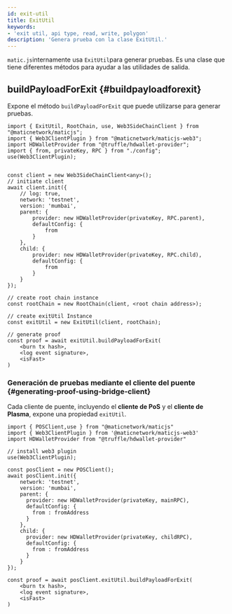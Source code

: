 ```yaml
---
id: exit-util
title: ExitUtil
keywords:
- 'exit util, api type, read, write, polygon'
description: 'Genera prueba con la clase ExitUtil.'
---
```


`matic.js`internamente usa `ExitUtil`para generar pruebas. Es una clase que tiene diferentes métodos para ayudar a las utilidades de salida.

## buildPayloadForExit  {#buildpayloadforexit}

Expone el método `buildPayloadForExit` que puede utilizarse para generar pruebas.

```
import { ExitUtil, RootChain, use, Web3SideChainClient } from "@maticnetwork/maticjs";
import { Web3ClientPlugin } from "@maticnetwork/maticjs-web3";
import HDWalletProvider from "@truffle/hdwallet-provider";
import { from, privateKey, RPC } from "./config";
use(Web3ClientPlugin);


const client = new Web3SideChainClient<any>();
// initiate client
await client.init({
    // log: true,
    network: 'testnet',
    version: 'mumbai',
    parent: {
        provider: new HDWalletProvider(privateKey, RPC.parent),
        defaultConfig: {
            from
        }
    },
    child: {
        provider: new HDWalletProvider(privateKey, RPC.child),
        defaultConfig: {
            from
        }
    }
});

// create root chain instance
const rootChain = new RootChain(client, <root chain address>);

// create exitUtil Instance
const exitUtil = new ExitUtil(client, rootChain);

// generate proof
const proof = await exitUtil.buildPayloadForExit(
    <burn tx hash>,
    <log event signature>,
    <isFast>
)

```

### Generación de pruebas mediante el cliente del puente {#generating-proof-using-bridge-client}

Cada cliente de puente, incluyendo el **cliente de PoS** y el **cliente de Plasma**, expone una propiedad `exitUtil`.

```
import { POSClient,use } from "@maticnetwork/maticjs"
import { Web3ClientPlugin } from '@maticnetwork/maticjs-web3'
import HDWalletProvider from "@truffle/hdwallet-provider"

// install web3 plugin
use(Web3ClientPlugin);

const posClient = new POSClient();
await posClient.init({
    network: 'testnet',
    version: 'mumbai',
    parent: {
      provider: new HDWalletProvider(privateKey, mainRPC),
      defaultConfig: {
        from : fromAddress
      }
    },
    child: {
      provider: new HDWalletProvider(privateKey, childRPC),
      defaultConfig: {
        from : fromAddress
      }
    }
});

const proof = await posClient.exitUtil.buildPayloadForExit(
    <burn tx hash>,
    <log event signature>,
    <isFast>
)
```
